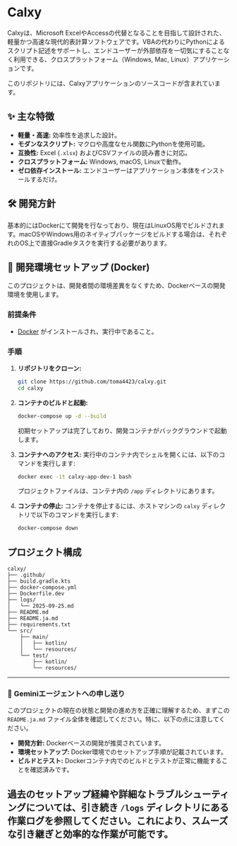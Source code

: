 # Calxy

Calxyは、Microsoft ExcelやAccessの代替となることを目指して設計された、軽量かつ高速な現代的表計算ソフトウェアです。VBAの代わりにPythonによるスクリプト記述をサポートし、エンドユーザーが外部依存を一切気にすることなく利用できる、クロスプラットフォーム（Windows, Mac, Linux）アプリケーションです。

このリポジトリには、Calxyアプリケーションのソースコードが含まれています。

## ✨ 主な特徴

- **軽量・高速:** 効率性を追求した設計。
- **モダンなスクリプト:** マクロや高度なセル関数にPythonを使用可能。
- **互換性:** Excel (`.xlsx`) およびCSVファイルの読み書きに対応。
- **クロスプラットフォーム:** Windows, macOS, Linuxで動作。
- **ゼロ依存インストール:** エンドユーザーはアプリケーション本体をインストールするだけ。

## 🛠️ 開発方針

基本的にはDockerにて開発を行なっており、現在はLinuxOS用でビルドされます。macOSやWindows用のネイティブパッケージをビルドする場合は、それぞれのOS上で直接Gradleタスクを実行する必要があります。

## 🚀 開発環境セットアップ (Docker)

このプロジェクトは、開発者間の環境差異をなくすため、Dockerベースの開発環境を使用します。

### 前提条件

- [Docker](https://www.docker.com/products/docker-desktop/) がインストールされ、実行中であること。

### 手順

1.  **リポジトリをクローン:**
    ```bash
    git clone https://github.com/toma4423/calxy.git
    cd calxy
    ```

2.  **コンテナのビルドと起動:**
    ```bash
    docker-compose up -d --build
    ```
    初期セットアップは完了しており、開発コンテナがバックグラウンドで起動します。

3.  **コンテナへのアクセス:**
    実行中のコンテナ内でシェルを開くには、以下のコマンドを実行します:
    ```bash
    docker exec -it calxy-app-dev-1 bash
    ```
    プロジェクトファイルは、コンテナ内の `/app` ディレクトリにあります。

4.  **コンテナの停止:**
    コンテナを停止するには、ホストマシンの `calxy` ディレクトリで以下のコマンドを実行します:
    ```bash
    docker-compose down
    ```

## プロジェクト構成

```
calxy/
├── .github/
├── build.gradle.kts
├── docker-compose.yml
├── Dockerfile.dev
├── logs/
│   └── 2025-09-25.md
├── README.md
├── README.ja.md
├── requirements.txt
└── src/
    ├── main/
    │   ├── kotlin/
    │   └── resources/
    └── test/
        ├── kotlin/
        └── resources/
```

---
### 🤖 **Geminiエージェントへの申し送り**

このプロジェクトの現在の状態と開発の進め方を正確に理解するため、まずこの `README.ja.md` ファイル全体を確認してください。特に、以下の点に注意してください。

- **開発方針:** Dockerベースの開発が推奨されています。
- **環境セットアップ:** Docker環境でのセットアップ手順が記載されています。
- **ビルドとテスト:** Dockerコンテナ内でのビルドとテストが正常に機能することを確認済みです。

過去のセットアップ経緯や詳細なトラブルシューティングについては、引き続き `/logs` ディレクトリにある作業ログを参照してください。これにより、スムーズな引き継ぎと効率的な作業が可能です。
---